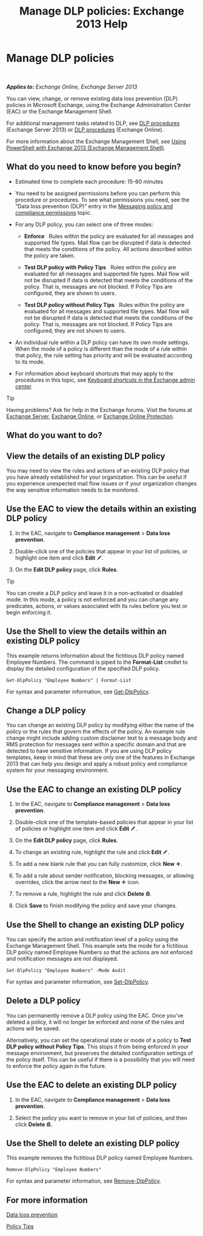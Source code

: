 ﻿---
title: 'Manage DLP policies: Exchange 2013 Help'
TOCTitle: Manage DLP policies
ms:assetid: ba81fabd-7f7f-4ef7-968f-ce851ada9d70
ms:mtpsurl: https://technet.microsoft.com/en-us/library/JJ673559(v=EXCHG.150)
ms:contentKeyID: 49315510
ms.date: 12/10/2017
mtps_version: v=EXCHG.150
---

# Manage DLP policies

 

_**Applies to:** Exchange Online, Exchange Server 2013_


You can view, change, or remove existing data loss prevention (DLP) policies in Microsoft Exchange, using the Exchange Administration Center (EAC) or the Exchange Management Shell.

For additional management tasks related to DLP, see [DLP procedures](dlp-procedures-exchange-2013-help.md) (Exchange Server 2013) or [DLP procedures](https://technet.microsoft.com/en-us/library/jj938003\(v=exchg.150\)) (Exchange Online).

For more information about the Exchange Management Shell, see [Using PowerShell with Exchange 2013 (Exchange Management Shell)](https://technet.microsoft.com/en-us/library/bb123778\(v=exchg.150\)).

## What do you need to know before you begin?

  - Estimated time to complete each procedure: 15-60 minutes

  - You need to be assigned permissions before you can perform this procedure or procedures. To see what permissions you need, see the “Data loss prevention (DLP)” entry in the [Messaging policy and compliance permissions](messaging-policy-and-compliance-permissions-exchange-2013-help.md) topic.

  - For any DLP policy, you can select one of three modes:
    
      -    **Enforce**   Rules within the policy are evaluated for all messages and supported file types. Mail flow can be disrupted if data is detected that meets the conditions of the policy. All actions described within the policy are taken.
    
      -    **Test DLP policy with Policy Tips**   Rules within the policy are evaluated for all messages and supported file types. Mail flow will not be disrupted if data is detected that meets the conditions of the policy. That is, messages are not blocked. If Policy Tips are configured, they are shown to users.
    
      -    **Test DLP policy without Policy Tips**   Rules within the policy are evaluated for all messages and supported file types. Mail flow will not be disrupted if data is detected that meets the conditions of the policy. That is, messages are not blocked. If Policy Tips are configured, they are not shown to users.

  - An individual rule within a DLP policy can have its own mode settings. When the mode of a policy is different than the mode of a rule within that policy, the rule setting has priority and will be evaluated according to its mode.

  - For information about keyboard shortcuts that may apply to the procedures in this topic, see [Keyboard shortcuts in the Exchange admin center](keyboard-shortcuts-in-the-exchange-admin-center-exchange-online-protection-help.md).


> [!TIP]
> Having problems? Ask for help in the Exchange forums. Visit the forums at <A href="https://go.microsoft.com/fwlink/p/?linkid=60612">Exchange Server</A>, <A href="https://go.microsoft.com/fwlink/p/?linkid=267542">Exchange Online</A>, or <A href="https://go.microsoft.com/fwlink/p/?linkid=285351">Exchange Online Protection</A>.



## What do you want to do?

## View the details of an existing DLP policy

You may need to view the rules and actions of an existing DLP policy that you have already established for your organization. This can be useful if you experience unexpected mail flow issues or if your organization changes the way sensitive information needs to be monitored.

## Use the EAC to view the details within an existing DLP policy

1.  In the EAC, navigate to **Compliance management** \> **Data loss prevention**.

2.  Double-click one of the policies that appear in your list of policies, or highlight one item and click **Edit** ![Edit icon](images/JJ218640.6f53ccb2-1f13-4c02-bea0-30690e6ea71d(EXCHG.150).gif "Edit icon").

3.  On the **Edit DLP policy** page, click **Rules**.


> [!TIP]
> You can create a DLP policy and leave it in a non-activated or disabled mode. In this mode, a policy is not enforced and you can change any predicates, actions, or values associated with its rules before you test or begin enforcing it.



## Use the Shell to view the details within an existing DLP policy

This example returns information about the fictitious DLP policy named Employee Numbers. The command is piped to the **Format-List** cmdlet to display the detailed configuration of the specified DLP policy.

    Get-DlpPolicy "Employee Numbers" | Format-List

For syntax and parameter information, see [Get-DlpPolicy](https://technet.microsoft.com/en-us/library/jj215752\(v=exchg.150\)).

## Change a DLP policy

You can change an existing DLP policy by modifying either the name of the policy or the rules that govern the effects of the policy. An example rule change might include adding custom disclaimer text to a message body and RMS protection for messages sent within a specific domain and that are detected to have sensitive information. If you are using DLP policy templates, keep in mind that these are only one of the features in Exchange 2013 that can help you design and apply a robust policy and compliance system for your messaging environment.

## Use the EAC to change an existing DLP policy

1.  In the EAC, navigate to **Compliance management** \> **Data loss prevention**.

2.  Double-click one of the template-based policies that appear in your list of policies or highlight one item and click **Edit** ![Edit icon](images/JJ218640.6f53ccb2-1f13-4c02-bea0-30690e6ea71d(EXCHG.150).gif "Edit icon").

3.  On the **Edit DLP policy** page, click **Rules**.

4.  To change an existing rule, highlight the rule and click **Edit** ![Edit icon](images/JJ218640.6f53ccb2-1f13-4c02-bea0-30690e6ea71d(EXCHG.150).gif "Edit icon").

5.  To add a new blank rule that you can fully customize, click **New** ![Add Icon](images/JJ218640.c1e75329-d6d7-4073-a27d-498590bbb558(EXCHG.150).gif "Add Icon").

6.  To add a rule about sender notification, blocking messages, or allowing overrides, click the arrow next to the **New** ![Add Icon](images/JJ218640.c1e75329-d6d7-4073-a27d-498590bbb558(EXCHG.150).gif "Add Icon") icon.

7.  To remove a rule, highlight the rule and click **Delete** ![Delete icon](images/Dd298078.14f639f6-61e8-4418-bbfb-0db14de9d2f5(EXCHG.150).gif "Delete icon").

8.  Click **Save** to finish modifying the policy and save your changes.

## Use the Shell to change an existing DLP policy

You can specify the action and notification level of a policy using the Exchange Management Shell. This example sets the mode for a fictitious DLP policy named Employee Numbers so that the actions are not enforced and notification messages are not displayed.

    Set-DlpPolicy "Employee Numbers" -Mode Audit

For syntax and parameter information, see [Set-DlpPolicy](https://technet.microsoft.com/en-us/library/jj215778\(v=exchg.150\)).

## Delete a DLP policy

You can permanently remove a DLP policy using the EAC. Once you’ve deleted a policy, it will no longer be enforced and none of the rules and actions will be saved.

Alternatively, you can set the operational state or mode of a policy to **Test DLP policy without Policy Tips**. This stops it from being enforced in your message environment, but preserves the detailed configuration settings of the policy itself. This can be useful if there is a possibility that you will need to enforce the policy again in the future.

## Use the EAC to delete an existing DLP policy

1.  In the EAC, navigate to **Compliance management** \> **Data loss prevention**.

2.  Select the policy you want to remove in your list of policies, and then click **Delete** ![Delete icon](images/Dd298078.14f639f6-61e8-4418-bbfb-0db14de9d2f5(EXCHG.150).gif "Delete icon").

## Use the Shell to delete an existing DLP policy

This example removes the fictitious DLP policy named Employee Numbers.

    Remove-DlpPolicy "Employee Numbers"

For syntax and parameter information, see [Remove-DlpPolicy](https://technet.microsoft.com/en-us/library/jj215677\(v=exchg.150\)).

## For more information

[Data loss prevention](technical-overview-of-dlp-data-loss-prevention-in-exchange.md)

[Policy Tips](technical-overview-of-policy-tips-in-exchange-online-and-exchange-2013.md)

